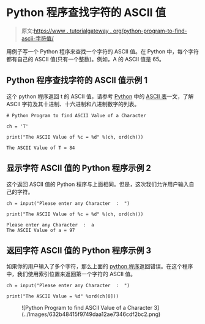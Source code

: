 # Python 程序查找字符的 ASCII 值

> 原文:[https://www . tutorialgateway . org/python-program-to-find-ascii-字符值/](https://www.tutorialgateway.org/python-program-to-find-ascii-value-of-a-character/)

用例子写一个 Python 程序来查找一个字符的 ASCII 值。在 Python 中，每个字符都有自己的 ASCII 值(只有一个整数)。例如，A 的 ASCII 值是 65。

## Python 程序查找字符的 ASCII 值示例 1

这个 python 程序返回 t 的 ASCII 值，请参考 [Python](https://www.tutorialgateway.org/python-tutorial/) 中的 [ASCII 表](https://www.tutorialgateway.org/ascii-table/)一文，了解 ASCII 字符及其十进制、十六进制和八进制数字的列表。

```
# Python Program to find ASCII Value of a Character

ch = 'T'

print("The ASCII Value of %c = %d" %(ch, ord(ch)))
```

```
The ASCII Value of T = 84
```

## 显示字符 ASCII 值的 Python 程序示例 2

这个返回 ASCII 值的 Python 程序与上面相同。但是，这次我们允许用户输入自己的字符。

```
ch = input("Please enter any Character  :  ")

print("The ASCII Value of %c = %d" %(ch, ord(ch)))
```

```
Please enter any Character  :  a
The ASCII Value of a = 97
```

## 返回字符 ASCII 值的 Python 程序示例 3

如果你的用户输入了多个字符，那么上面的 [python 程序](https://www.tutorialgateway.org/python-programming-examples/)返回错误。在这个程序中，我们使用索引位置来返回第一个字符的 ASCII 值。

```
ch = input("Please enter any Character  :  ")

print("The ASCII Value = %d" %ord(ch[0]))
```

<figure class="wp-block-image">![Python Program to find ASCII Value of a Character 3](../Images/632b48415f9749daa12ae7346cdf2bc2.png)</figure>